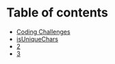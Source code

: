 # Table of contents

* [Coding Challenges](README.md)
* [isUniqueChars](1.md)
* [2](2.md)
* [3](3.md)

